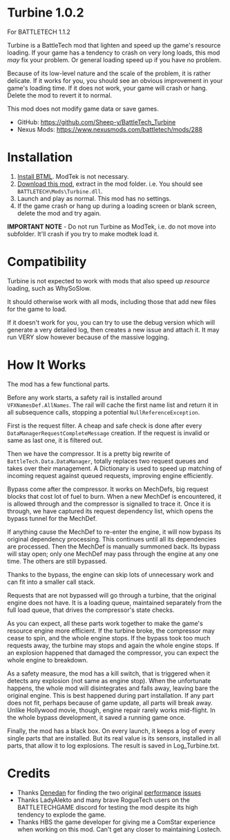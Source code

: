 # Turbine 1.0.2 #
For BATTLETECH 1.1.2

Turbine is a BattleTech mod that lighten and speed up the game's resource loading.
If your game has a tendency to crash on very long loads, this mod *may* fix your problem.
Or general loading speed up if you have no problem.

Because of its low-level nature and the scale of the problem, it is rather delicate.
If it works for you, you should see an obvious improvement in your game's loading time.
If it does not work, your game will crash or hang.  Delete the mod to revert it to normal.

This mod does not modify game data or save games.

* GitHub: https://github.com/Sheep-y/BattleTech_Turbine
* Nexus Mods: https://www.nexusmods.com/battletech/mods/288

# Installation

1. [Install BTML](https://github.com/Mpstark/ModTek/wiki/The-Drop-Dead-Simple-Guide-to-Installing-BTML-&-ModTek-&-ModTek-mods). ModTek is not necessary.
2. [Download this mod](https://github.com/Sheep-y/BattleTech_Turbine/releases), extract in the mod folder. i.e. You should see `BATTLETECH\Mods\Turbine.dll`.
3. Launch and play as normal.  This mod has no settings.
4. If the game crash or hang up during a loading screen or blank screen, delete the mod and try again.

**IMPORTANT NOTE** - Do not run Turbine as ModTek, i.e. do not move into subfolder.  It'll crash if you try to make modtek load it.


# Compatibility

Turbine is not expected to work with mods that also speed up *resource* loading, such as WhySoSlow.

It should otherwise work with all mods, including those that add new files for the game to load.

If it doesn't work for you, you can try to use the debug version which will generate a very detailed log,
then creates a new issue and attach it.  It may run VERY slow however because of the massive logging.


# How It Works

The mod has a few functional parts.

Before any work starts, a safety rail is installed around `VFXNamesDef.AllNames`.
The rail will cache the first name list and return it in all subsequence calls, stopping a potential `NullReferenceException`.

First is the request filter.  A cheap and safe check is done after every `DataManagerRequestCompleteMessage` creation.
If the request is invalid or same as last one, it is filtered out.

Then we have the compressor.
It is a pretty big rewrite of `BattleTech.Data.DataManager`, totally replaces two request queues and takes over their management.
A Dictionary is used to speed up matching of incoming request against queued requests, improving engine efficiently.

Bypass come after the compressor.  It works on MechDefs, big request blocks that cost lot of fuel to burn.
When a new MechDef is encountered, it is allowed through and the compressor is signalled to trace it.
Once it is through, we have captured its request dependency list, which opens the bypass tunnel for the MechDef.

If anything cause the MechDef to re-enter the engine, it will now bypass its original dependency processing.
This continues until all its dependencies are processed.  Then the MechDef is manually summoned back.
Its bypass will stay open; only one MechDef may pass through the engine at any one time.  The others are still bypassed.

Thanks to the bypass, the engine can skip lots of unnecessary work and can fit into a smaller call stack.

Requests that are not bypassed will go through a turbine, that the original engine does not have.
It is a loading queue, maintained separately from the full load queue, that drives the compressor's state checks.

As you can expect, all these parts work together to make the game's resource engine more efficient.
If the turbine broke, the compressor may cease to spin, and the whole engine stops.
If the bypass took too much requests away, the turbine may stops and again the whole engine stops.
If an explosion happened that damaged the compressor, you can expect the whole engine to breakdown.

As a safety measure, the mod has a kill switch, that is triggered when it detects any explosion (not same as engine stop).
When the unfortunate happens, the whole mod will disintegrates and falls away, leaving bare the original engine.
This is best happened during part installation.  If any part does not fit, perhaps because of game update, all parts will break away.
Unlike Hollywood movie, though, engine repair rarely works mid-flight.  In the whole bypass development, it saved a running game once.

Finally, the mod has a black box.  On every launch, it keeps a log of every single parts that are installed.
But its real value is its sensors, installed in all parts, that allow it to log explosions.  The result is saved in Log_Turbine.txt.


# Credits

* Thanks [Denedan](https://github.com/Denadan) for finding the two original [performance](https://github.com/saltyhotdog/BattletechIssueTracker/issues/14) [issues](https://github.com/saltyhotdog/BattletechIssueTracker/issues/17)
* Thanks LadyAlekto and many brave RogueTech users on the BATTLETECHGAME discord for testing the mod despite its high tendency to explode the game.
* Thanks HBS the game developer for giving me a ComStar experience when working on this mod.  Can't get any closer to maintaining Lostech.